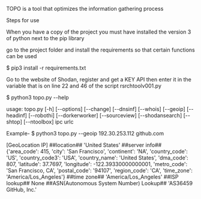 
TOPO is a tool that optimizes the information gathering process

Steps for use

When you have a copy of the project you must have installed the version 3 of python next to the pip library

go to the project folder and install the requirements so that certain functions can be used

$ pip3 install -r requirements.txt

Go to the website of Shodan, register and get a KEY API then enter it in the variable that is on line 22 and 46 of the script rsrchtoolv001.py

$ python3 topo.py --help

usage: topo.py [-h] [--options] [--change] [--dnsinf] [--whois] [--geoip]
               [--headinf] [--robothi] [--dorkerworker] [--sourceview]
               [--shodansearch] [--shtop] [--ntoolbox]
               ipc urlc

Example-
$ python3 topo.py --geoip 192.30.253.112 github.com

[GeoLocation IP]
##location##
'United States'
##server info##
{'area_code': 415,
 'city': 'San Francisco',
 'continent': 'NA',
 'country_code': 'US',
 'country_code3': 'USA',
 'country_name': 'United States',
 'dma_code': 807,
 'latitude': 37.7697,
 'longitude': -122.39330000000001,
 'metro_code': 'San Francisco, CA',
 'postal_code': '94107',
 'region_code': 'CA',
 'time_zone': 'America/Los_Angeles'}
##time zone##
'America/Los_Angeles'
##ISP lookup##
None
##ASN(Autonomous System Number) Lookup##
'AS36459 GitHub, Inc.'
###
